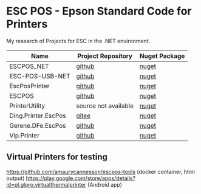 # ESC POS - Epson Standard Code for Printers

My research of Projects for ESC in the .NET environment.


| Name | Project Repository | Nuget Package |
| ------------- | ------------- | ------------- |
| ESCPOS_NET | [github](https://github.com/lukevp/ESC-POS-.NET) | [nuget](https://www.nuget.org/packages/ESCPOS_NET) |
| ESC-POS-USB-NET | [github](https://github.com/mtmsuhail/ESC-POS-USB-NET) | [nuget](https://www.nuget.org/packages/ESC-POS-USB-NET) |
| EscPosPrinter | [github](https://github.com/luizdequeiroz/biblioteca-esc-pos) | [nuget](https://www.nuget.org/packages/EscPosPrinter) |
| ESCPOS | [github](https://github.com/igorocampos/ESCPOS) | [nuget](https://www.nuget.org/packages/ESCPOS) |
| PrinterUtility | source not available | [nuget](https://www.nuget.org/packages/PrinterUtility/1.2.0) |
| Ding.Printer.EscPos | [gitee](https://gitee.com/xingchensoft/DC.Framework/tree/develop/src/Ding.Printer.EscPos) | [nuget](https://www.nuget.org/packages/Ding.Printer.EscPos) |
| Gerene.DFe.EscPos | [github](https://github.com/marcosgerene/Gerene.DFe.EscPos) | [nuget](https://www.nuget.org/packages/Gerene.DFe.EscPos) |
| Vip.Printer | [github](https://github.com/leandrovip/Vip.Printer) | [nuget](https://www.nuget.org/packages/Vip.Printer) |

## Virtual Printers for testing

https://github.com/amaurycannesson/escpos-tools (docker container, html output)
https://play.google.com/store/apps/details?id=pl.glpro.virtualthermalprinter (Android app)
